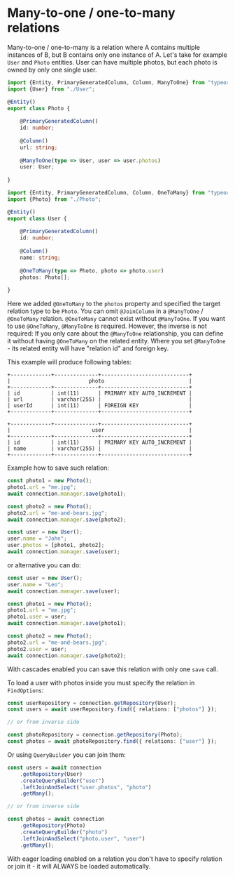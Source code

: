 # Many-to-one / one-to-many relations

Many-to-one / one-to-many is a relation where A contains multiple instances of B, but B contains only one instance of A.
Let's take for example `User` and `Photo` entities.
User can have multiple photos, but each photo is owned by only one single user.

```typescript
import {Entity, PrimaryGeneratedColumn, Column, ManyToOne} from "typeorm";
import {User} from "./User";

@Entity()
export class Photo {
    
    @PrimaryGeneratedColumn()
    id: number;
    
    @Column()
    url: string;
    
    @ManyToOne(type => User, user => user.photos)
    user: User;
    
}
```

```typescript
import {Entity, PrimaryGeneratedColumn, Column, OneToMany} from "typeorm";
import {Photo} from "./Photo";

@Entity()
export class User {
    
    @PrimaryGeneratedColumn()
    id: number;
    
    @Column()
    name: string;
    
    @OneToMany(type => Photo, photo => photo.user)
    photos: Photo[];
    
}
```

Here we added `@OneToMany` to the `photos` property and specified the target relation type to be `Photo`.
You can omit `@JoinColumn` in a `@ManyToOne` / `@OneToMany` relation.
`@OneToMany` cannot exist without `@ManyToOne`.
If you want to use `@OneToMany`, `@ManyToOne` is required. However, the inverse is not required: If you only care about the `@ManyToOne` relationship, you can define it without having `@OneToMany` on the related entity.
Where you set `@ManyToOne` - its related entity will have "relation id" and foreign key.

This example will produce following tables:

```shell
+-------------+--------------+----------------------------+
|                         photo                           |
+-------------+--------------+----------------------------+
| id          | int(11)      | PRIMARY KEY AUTO_INCREMENT |
| url         | varchar(255) |                            |
| userId      | int(11)      | FOREIGN KEY                |
+-------------+--------------+----------------------------+

+-------------+--------------+----------------------------+
|                          user                           |
+-------------+--------------+----------------------------+
| id          | int(11)      | PRIMARY KEY AUTO_INCREMENT |
| name        | varchar(255) |                            |
+-------------+--------------+----------------------------+
```

Example how to save such relation:

```typescript
const photo1 = new Photo();
photo1.url = "me.jpg";
await connection.manager.save(photo1);

const photo2 = new Photo();
photo2.url = "me-and-bears.jpg";
await connection.manager.save(photo2);

const user = new User();
user.name = "John";
user.photos = [photo1, photo2];
await connection.manager.save(user);
```

or alternative you can do:

```typescript
const user = new User();
user.name = "Leo";
await connection.manager.save(user);

const photo1 = new Photo();
photo1.url = "me.jpg";
photo1.user = user;
await connection.manager.save(photo1);

const photo2 = new Photo();
photo2.url = "me-and-bears.jpg";
photo2.user = user;
await connection.manager.save(photo2);
```

With cascades enabled you can save this relation with only one `save` call.

To load a user with photos inside you must specify the relation in `FindOptions`:
 
```typescript
const userRepository = connection.getRepository(User);
const users = await userRepository.find({ relations: ["photos"] });

// or from inverse side

const photoRepository = connection.getRepository(Photo);
const photos = await photoRepository.find({ relations: ["user"] });
```

Or using `QueryBuilder` you can join them:

```typescript
const users = await connection
    .getRepository(User)
    .createQueryBuilder("user")
    .leftJoinAndSelect("user.photos", "photo")
    .getMany();

// or from inverse side

const photos = await connection
    .getRepository(Photo)
    .createQueryBuilder("photo")
    .leftJoinAndSelect("photo.user", "user")
    .getMany();
```

With eager loading enabled on a relation you don't have to specify relation or join it - it will ALWAYS be loaded automatically.
